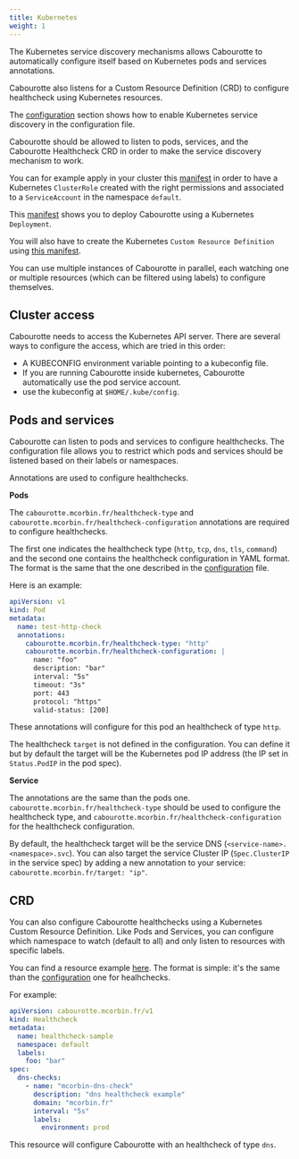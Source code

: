 ```yaml
---
title: Kubernetes
weight: 1
---
```


The Kubernetes service discovery mechanisms allows Cabourotte to automatically configure itself based on Kubernetes pods and services annotations.

Cabourotte also listens for a Custom Resource Definition (CRD) to configure healthcheck using Kubernetes resources.

The [configuration](/installation/configuration/) section shows how to enable Kubernetes service discovery in the configuration file.

Cabourotte should be allowed to listen to pods, services, and the Cabourotte Healthcheck CRD in order to make the service discovery mechanism to work.

You can for example apply in your cluster this [manifest](https://github.com/mcorbin/cabourotte/blob/master/doc/kubernetes/cabourotte_rbac.yaml) in order to have a Kubernetes `ClusterRole` created with the right permissions and associated to a `ServiceAccount` in the namespace `default`.

This [manifest](https://github.com/mcorbin/cabourotte/blob/master/doc/kubernetes/cabourotte_deployment.yaml) shows you to deploy Cabourotte using a Kubernetes `Deployment`.

You will also have to create the Kubernetes `Custom Resource Definition` using [this manifest](https://github.com/mcorbin/cabourotte/blob/master/doc/kubernetes/healthcheck_crd.yaml).

You can use multiple instances of Cabourotte in parallel, each watching one or multiple resources (which can be filtered using labels) to configure themselves.

## Cluster access

Cabourotte needs to access the Kubernetes API server. There are several ways to configure the access, which are tried in this order:

- A KUBECONFIG environment variable pointing to a kubeconfig file.
- If you are running Cabourotte inside kubernetes, Cabourotte automatically use the pod service account.
- use the kubeconfig at `$HOME/.kube/config`.

## Pods and services

Cabourotte can listen to pods and services to configure healthchecks. The configuration file allows you to restrict which pods and services should be listened based on their labels or namespaces.

Annotations are used to configure healthchecks.

**Pods**

The `cabourotte.mcorbin.fr/healthcheck-type` and `cabourotte.mcorbin.fr/healthcheck-configuration` annotations are required to configure healthchecks.

The first one indicates the healthcheck type (`http`, `tcp`, `dns`, `tls`, `command`) and the second one contains the healthcheck configuration in YAML format. The format is the same that the one described in the [configuration](/installation/configuration/) file.

Here is an example:

```yaml
apiVersion: v1
kind: Pod
metadata:
  name: test-http-check
  annotations:
    cabourotte.mcorbin.fr/healthcheck-type: "http"
    cabourotte.mcorbin.fr/healthcheck-configuration: |
      name: "foo"
      description: "bar"
      interval: "5s"
      timeout: "3s"
      port: 443
      protocol: "https"
      valid-status: [200]
```

These annotations will configure for this pod an healthcheck of type `http`.

The healthcheck `target` is not defined in the configuration. You can define it but by default the target will be the Kubernetes pod IP address (the IP set in `Status.PodIP` in the pod spec).

**Service**

The annotations are the same than the pods one. `cabourotte.mcorbin.fr/healthcheck-type` should be used to configure the healthcheck type, and `cabourotte.mcorbin.fr/healthcheck-configuration` for the healthcheck configuration.

By default, the healthcheck target will be the service DNS (`<service-name>.<namespace>.svc`). You can also target the service Cluster IP (`Spec.ClusterIP` in the service spec) by adding a new annotation to your service: `cabourotte.mcorbin.fr/target: "ip"`.

## CRD

You can also configure Cabourotte healthchecks using a Kubernetes Custom Resource Definition. Like Pods and Services, you can configure which namespace to watch (default to all) and only listen to resources with specific labels.

You can find a resource example [here](https://github.com/mcorbin/cabourotte/blob/master/doc/kubernetes/healthcheck_example.yaml). The format is simple: it's the same than the [configuration](/installation/configuration/) one for healhchecks.

For example:

```yaml
apiVersion: cabourotte.mcorbin.fr/v1
kind: Healthcheck
metadata:
  name: healthcheck-sample
  namespace: default
  labels:
    foo: "bar"
spec:
  dns-checks:
    - name: "mcorbin-dns-check"
      description: "dns healthcheck example"
      domain: "mcorbin.fr"
      interval: "5s"
      labels:
        environment: prod
```

This resource will configure Cabourotte with an healthcheck of type `dns`.

